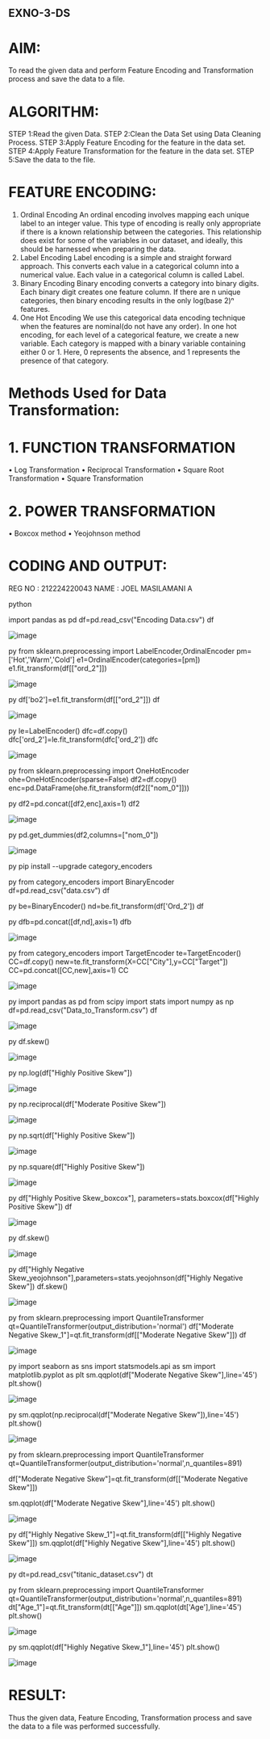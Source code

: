 ## EXNO-3-DS

# AIM:
To read the given data and perform Feature Encoding and Transformation process and save the data to a file.

# ALGORITHM:
STEP 1:Read the given Data.
STEP 2:Clean the Data Set using Data Cleaning Process.
STEP 3:Apply Feature Encoding for the feature in the data set.
STEP 4:Apply Feature Transformation for the feature in the data set.
STEP 5:Save the data to the file.

# FEATURE ENCODING:
1. Ordinal Encoding
An ordinal encoding involves mapping each unique label to an integer value. This type of encoding is really only appropriate if there is a known relationship between the categories. This relationship does exist for some of the variables in our dataset, and ideally, this should be harnessed when preparing the data.
2. Label Encoding
Label encoding is a simple and straight forward approach. This converts each value in a categorical column into a numerical value. Each value in a categorical column is called Label.
3. Binary Encoding
Binary encoding converts a category into binary digits. Each binary digit creates one feature column. If there are n unique categories, then binary encoding results in the only log(base 2)ⁿ features.
4. One Hot Encoding
We use this categorical data encoding technique when the features are nominal(do not have any order). In one hot encoding, for each level of a categorical feature, we create a new variable. Each category is mapped with a binary variable containing either 0 or 1. Here, 0 represents the absence, and 1 represents the presence of that category.

# Methods Used for Data Transformation:
  # 1. FUNCTION TRANSFORMATION
• Log Transformation
• Reciprocal Transformation
• Square Root Transformation
• Square Transformation
  # 2. POWER TRANSFORMATION
• Boxcox method
• Yeojohnson method

# CODING AND OUTPUT:


REG NO : 212224220043
NAME   : JOEL MASILAMANI A


python

import pandas as pd
df=pd.read_csv("Encoding Data.csv")
df


![image](https://github.com/user-attachments/assets/431ebc73-1245-497f-8a64-bbe1b78a3cde)

py
from sklearn.preprocessing import LabelEncoder,OrdinalEncoder
pm=['Hot','Warm','Cold']
e1=OrdinalEncoder(categories=[pm])
e1.fit_transform(df[["ord_2"]])


![image](https://github.com/user-attachments/assets/dcd693bb-0099-48c7-8f1a-e11fb5f51c9d)

py
df['bo2']=e1.fit_transform(df[["ord_2"]])
df


![image](https://github.com/user-attachments/assets/6cd44f52-db1a-44d8-8ba9-6d4167141d30)

py
le=LabelEncoder()
dfc=df.copy()
dfc['ord_2']=le.fit_transform(dfc['ord_2'])
dfc


![image](https://github.com/user-attachments/assets/3b6aab3c-24dc-4b5d-bb9b-4703180c7c09)

py
from sklearn.preprocessing import OneHotEncoder
ohe=OneHotEncoder(sparse=False)
df2=df.copy()
enc=pd.DataFrame(ohe.fit_transform(df2[["nom_0"]]))



py
df2=pd.concat([df2,enc],axis=1)
df2


![image](https://github.com/user-attachments/assets/50f48da9-be4c-4682-a1e3-005daab469bb)

py
pd.get_dummies(df2,columns=["nom_0"])

![image](https://github.com/user-attachments/assets/6448c133-49ad-4e91-9831-dca1b63fd98a)

py
pip install --upgrade category_encoders


py
from category_encoders import BinaryEncoder
df=pd.read_csv("data.csv")
df


py
be=BinaryEncoder()
nd=be.fit_transform(df['Ord_2'])
df


py
dfb=pd.concat([df,nd],axis=1)
dfb


![image](https://github.com/user-attachments/assets/656e9bed-c4b2-4280-9e02-d86b442ce8b2)

py
from category_encoders import TargetEncoder
te=TargetEncoder()
CC=df.copy()
new=te.fit_transform(X=CC["City"],y=CC["Target"])
CC=pd.concat([CC,new],axis=1)
CC


![image](https://github.com/user-attachments/assets/dcc2b833-5b36-4ffe-8012-315d2ed17853)

py
import pandas as pd
from scipy import stats
import numpy as np
df=pd.read_csv("Data_to_Transform.csv")
df


![image](https://github.com/user-attachments/assets/976d55c5-6c96-44e0-b698-98cb59585c1f)


py
df.skew()


![image](https://github.com/user-attachments/assets/c2f5d571-2879-4c23-b4bf-fa395e27ff29)

py
np.log(df["Highly Positive Skew"])


![image](https://github.com/user-attachments/assets/80c3d75d-e78e-49c3-ac7b-27154c67d577)


py
np.reciprocal(df["Moderate Positive Skew"])


![image](https://github.com/user-attachments/assets/70b435f8-b453-46f0-958a-d59f3ba433b5)

py
np.sqrt(df["Highly Positive Skew"])


![image](https://github.com/user-attachments/assets/4af4fdc4-beea-488e-a309-30cdc1c0fbf5)

py
np.square(df["Highly Positive Skew"])


![image](https://github.com/user-attachments/assets/fe11290e-82b7-4b48-9a0c-f96a3bee0415)

py
df["Highly Positive Skew_boxcox"], parameters=stats.boxcox(df["Highly Positive Skew"])
df


![image](https://github.com/user-attachments/assets/b6eb87db-23e0-45eb-b5ff-5481595464bb)

py
df.skew()


![image](https://github.com/user-attachments/assets/f93e8586-15f1-4817-9464-561c52c216f4)

py
df["Highly Negative Skew_yeojohnson"],parameters=stats.yeojohnson(df["Highly Negative Skew"])
df.skew()


![image](https://github.com/user-attachments/assets/83018ce7-5462-4a81-a0dd-bf69fae1d538)

py
from sklearn.preprocessing import QuantileTransformer
qt=QuantileTransformer(output_distribution='normal')
df["Moderate Negative Skew_1"]=qt.fit_transform(df[["Moderate Negative Skew"]])
df


![image](https://github.com/user-attachments/assets/2b814c3c-1e9f-44e3-9886-fca7361013b4)

py
import seaborn as sns
import statsmodels.api as sm
import matplotlib.pyplot as plt
sm.qqplot(df["Moderate Negative Skew"],line='45')
plt.show()


![image](https://github.com/user-attachments/assets/bdc89f96-7245-4ebb-9ce2-dba7a5fed373)

py
sm.qqplot(np.reciprocal(df["Moderate Negative Skew"]),line='45')
plt.show()


![image](https://github.com/user-attachments/assets/8b3fe249-b5f9-4736-ae08-727397c5abbd)

py
from sklearn.preprocessing import QuantileTransformer
qt=QuantileTransformer(output_distribution='normal',n_quantiles=891)

df["Moderate Negative Skew"]=qt.fit_transform(df[["Moderate Negative Skew"]])

sm.qqplot(df["Moderate Negative Skew"],line='45')
plt.show()


![image](https://github.com/user-attachments/assets/303d05e5-8782-474a-8d23-cb97b5b8e5c6)

py
df["Highly Negative Skew_1"]=qt.fit_transform(df[["Highly Negative Skew"]])
sm.qqplot(df["Highly Negative Skew"],line='45')
plt.show()


![image](https://github.com/user-attachments/assets/d5fb8240-0086-482f-ba24-cebc8825afa9)

py
dt=pd.read_csv("titanic_dataset.csv")
dt


py
from sklearn.preprocessing import QuantileTransformer
qt=QuantileTransformer(output_distribution='normal',n_quantiles=891)
dt["Age_1"]=qt.fit_transform(dt[["Age"]])
sm.qqplot(dt['Age'],line='45') 
plt.show()


![image](https://github.com/user-attachments/assets/c53969a5-0a03-4429-a537-c30de337d2f8)

py
sm.qqplot(df["Highly Negative Skew_1"],line='45')
plt.show()


![image](https://github.com/user-attachments/assets/250afcf9-9617-4909-b6ea-2dcd38a4173c)


# RESULT:
Thus the given data, Feature Encoding, Transformation process and save the data to a file was performed successfully.